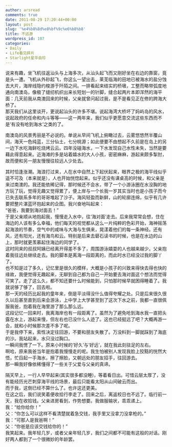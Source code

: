 ```yaml
---
author: arsread
comments: true
date: 2011-08-29 17:20:44+00:00
layout: post
slug: '%e4%b8%8d%e8%bf%9c%e6%b8%b8'
title: 不远游
wordpress_id: 107
categories:
- Daily
- Life看见碎片
- Starlight星华自珍
---
```


说来有趣，坐飞机往返汕头与上海多次，从汕头起飞而又刚好坐在右边的靠窗，竟是头一遭。飞机从外砂起飞，你这么一望出去，莱芜临海的田地已被海水的盐分蚀去大片，海岸线隐约梭游于阡陌之间。一排看起来结实的桥墩，工整而略带弧度地通向南澳岛，像极了缝纫机织出来长短划一的针脚，缝合起两片本即浑然的海平面：几天前我从南澳回来的时候，父亲就曾问起过我，是不是看见正在修的跨海大桥了。  
那天我们从这里谈开，更说起汕头的许多不堪。说起海湾大桥坏了妈屿岛的风水，说起政府的任命和内斗等等——这一两年来，我们似乎更愿意交流这些东西而不是‘有没有呛到海水’之类的了。  
  
南澳岛的风景秀丽是不必说的。单说从早间飞机上俯瞰过去，云雾悠悠然半覆山间，海天一色纯蓝，三分仙土，七分桃源；如此便要不由想起不久前是在岛上的另一边下水吃海鲜吃烧烤云云。四年没碰海水，一下水发现自己水性未失，当然是要藉此得意起来。近海滩的多是站着嬉水的大人小孩，密密麻麻，游起来颇多掣肘，故而便和另一朋友慢慢往较远人少处去。  
<!--more-->
其时恰逢涨潮。海浪打过来，人在水中自然上下起伏起来，眼界之极的海平线似乎遥不可及（本来就是），人也开始恍惚起来。似乎还没有课桌高的时候，和父亲是来过南澳的。我还能依稀记得，那时候还不会水，带了一个小游泳圈在水没胸的地方玩了玩，觉得无趣又觉得累了，便上岸与一个长我一岁其实当时也是小孩子而今已失去联系多年的哥哥堆起了沙子。海风轻盈而新鲜，山的轮廓连绵，似乎有几许要把整片湛蓝环抱起来的企图。我兴奋地叫起来：  
“爸爸，我要到海对面去！”  
于是父亲顺从地抱起我，慢慢走入水中，往‘海对面’走去。后来我常常会想，住在海边的人该有多么幸福，他们每天的视觉都从这么一片纯粹的色彩开始，海神摇荡起海浪的节奏，空气中的咸味与大海与生俱来，晃漾着他们的每一条神经。还有风，还有阳光，还有海鸟和云。特别是后来去礐石读书的时候，也是在水边的山上，那时就更羡慕起住海边的同学了。  
这时同来的叔叔阿姨已经离开得差不多了，周围游泳嬉耍的人也越来越少。父亲抱着我往远处继续走去。我的脚本是离海一段距离的，而此时水已经没过我的脚丫了。  
也不知是过了多久，记忆里是很久的模样，大概是小孩子的兴致来得快去得也快的缘故，我便觉得无趣起来，无聊到自己都为自己一开始要去海对面这个想法而觉得可笑了。走了这么久，都不知还要什么时候能到，只怕那时候早就困得睡着了。我就说够了够了，回去啦。  
那一天的经历比起我的童年来，倒是平淡得没什么值得夸耀之处。只是后来很久很久以后甚至直到后来会游泳，上中学上大学甚至到了这次下水之前，我都一直很佩服我爸，抱着我在海里游了那么那么远。  
这段记忆一回来时，我离海岸也有一段距离了。虽然为了避免呛到海水我一直把头露在水上，游起来慢，但左右也已没什么人迹了。这也已经挺远了吧？大概再游一会，就和小时候那次差不多了呢。  
于是我停下来，索性决定往回游，不要和朋友失散了。万没料到一脚就踩到了海底的沙。我站起来，水只没过胸口。  
一瞬间我愣了一下。原来小时候的‘好久’与‘好远’，就在我此刻驻足的左右。  
啊哈，原来我爸当年是抱着我慢慢走的呢。我生怕被别人发现我脸上狡黠的恍然大悟，忙舀起一手海水，擦了擦脸，又朝远处的朋友招手，往回游去。  
那一瞬我好像依稀懂得了一些关于父爱与父亲的真谛。  
  
隔天早上，一行人早早起来(其实很多都没睡)，等着看日出。可惜云层太厚了，没有能经历光芒刺穿海平线的场景，最后只能看太阳从山间破云而出。  
而于我，这倒已经不算什么了。也许这还更美。  
在这之后，我们说笑着便收拾行李走了。回来之后，离返校日也不远了。临行前一天，我在收拾钱。父亲进房看到，作势想要。我做服输状，乖乖递上。  
我：“给你给你！”  
父：“你怎么可以这样不看清楚就着急交钱，我手里又没拿刀没拿枪的。”  
我：“可那人是我爸啊！”  
父：“你爸是应该交钱给你的！”  
我笑起来。我年轻几岁，或者父亲年轻几岁，我们之间都不可能有这般的对话。刚好两人都到了一个很微妙的年龄罢。
